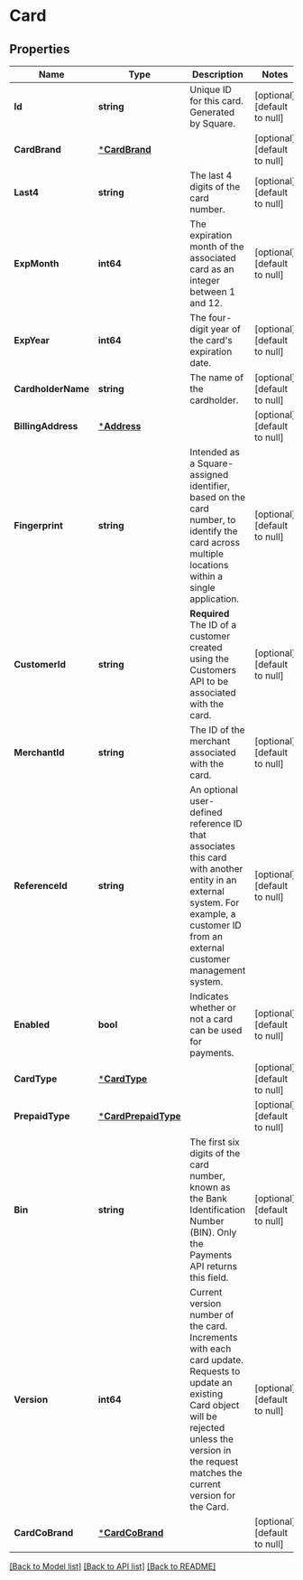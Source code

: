 # Card

## Properties

 Name               | Type                                       | Description                                                                                                                                                                                                   | Notes                        
--------------------|--------------------------------------------|---------------------------------------------------------------------------------------------------------------------------------------------------------------------------------------------------------------|------------------------------
 **Id**             | **string**                                 | Unique ID for this card. Generated by Square.                                                                                                                                                                 | [optional] [default to null] 
 **CardBrand**      | [***CardBrand**](CardBrand.md)             |                                                                                                                                                                                                               | [optional] [default to null] 
 **Last4**          | **string**                                 | The last 4 digits of the card number.                                                                                                                                                                         | [optional] [default to null] 
 **ExpMonth**       | **int64**                                  | The expiration month of the associated card as an integer between 1 and 12.                                                                                                                                   | [optional] [default to null] 
 **ExpYear**        | **int64**                                  | The four-digit year of the card&#x27;s expiration date.                                                                                                                                                       | [optional] [default to null] 
 **CardholderName** | **string**                                 | The name of the cardholder.                                                                                                                                                                                   | [optional] [default to null] 
 **BillingAddress** | [***Address**](Address.md)                 |                                                                                                                                                                                                               | [optional] [default to null] 
 **Fingerprint**    | **string**                                 | Intended as a Square-assigned identifier, based on the card number, to identify the card across multiple locations within a single application.                                                               | [optional] [default to null] 
 **CustomerId**     | **string**                                 | **Required** The ID of a customer created using the Customers API to be associated with the card.                                                                                                             | [optional] [default to null] 
 **MerchantId**     | **string**                                 | The ID of the merchant associated with the card.                                                                                                                                                              | [optional] [default to null] 
 **ReferenceId**    | **string**                                 | An optional user-defined reference ID that associates this card with another entity in an external system. For example, a customer ID from an external customer management system.                            | [optional] [default to null] 
 **Enabled**        | **bool**                                   | Indicates whether or not a card can be used for payments.                                                                                                                                                     | [optional] [default to null] 
 **CardType**       | [***CardType**](CardType.md)               |                                                                                                                                                                                                               | [optional] [default to null] 
 **PrepaidType**    | [***CardPrepaidType**](CardPrepaidType.md) |                                                                                                                                                                                                               | [optional] [default to null] 
 **Bin**            | **string**                                 | The first six digits of the card number, known as the Bank Identification Number (BIN). Only the Payments API returns this field.                                                                             | [optional] [default to null] 
 **Version**        | **int64**                                  | Current version number of the card. Increments with each card update. Requests to update an existing Card object will be rejected unless the version in the request matches the current version for the Card. | [optional] [default to null] 
 **CardCoBrand**    | [***CardCoBrand**](CardCoBrand.md)         |                                                                                                                                                                                                               | [optional] [default to null] 

[[Back to Model list]](../README.md#documentation-for-models) [[Back to API list]](../README.md#documentation-for-api-endpoints) [[Back to README]](../README.md)

